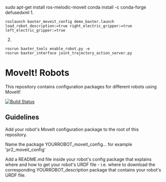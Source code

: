 sudo apt-get install ros-melodic-moveit
conda install -c conda-forge defusedxml
1. 
```
roslaunch baxter_moveit_config demo_baxter.launch load_robot_description:=true right_electric_gripper:=true left_electric_gripper:=true
```
2. 
```
rosrun baxter_tools enable_robot.py -e
rosrun baxter_interface joint_trajectory_action_server.py
```

# MoveIt! Robots

This repository contains configuration packages for different robots using MoveIt!

[![Build Status](https://travis-ci.org/ros-planning/moveit_robots.svg?branch=master)](https://travis-ci.org/ros-planning/moveit_robots)

Guidelines
---------

Add your robot's MoveIt configuration package to the root of this repository.

Name the package YOURROBOT_moveit_config... for example 'pr2_moveit_config'

Add a README.md file inside your robot's config package that explains where and how to get your robot's URDF file - i.e. where to download the corresponding YOURROBOT_description package that contains your robot's URDF file.
